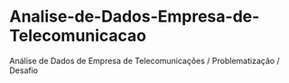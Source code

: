 # Analise-de-Dados-Empresa-de-Telecomunicacao
Análise de Dados de Empresa de Telecomunicações / Problematização / Desafio
